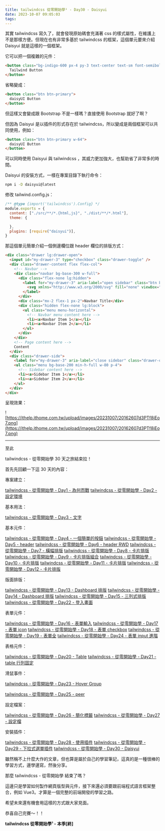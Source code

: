 ```yaml
---
title: tailwindcss 從零開始學¹ - Day30 - Daisyui
date: 2023-10-07 09:05:03
tags:
---
```

其實 tailwindcss 寫久了，就會發現原始碼會充滿著 css 的樣式屬性，在維護上不是那樣方便。但現在也有非常多基於 tailwindcss 的框架，這個單元要來介紹 Daisyui 就是這樣的一個框架。

它可以把一個複雜的元件：

```html
<button class="bg-indigo-600 px-4 py-3 text-center text-sm font-semibold inline-block text-white cursor-pointer uppercase transition duration-200 ease-in-out rounded-md hover:bg-indigo-700 focus-visible:outline-none focus-visible:ring-2 focus-visible:ring-indigo-600 focus-visible:ring-offset-2 active:scale-95">
  Tailwind Button
</button>
```

省略變成：

```html
<button class="btn btn-primary">
  daisyUI Button
</button>
```

但這樣又會變成跟 Bootstrap 不是一樣嗎？直接使用 Bootstrap 就好了啊？

但因為 Daisyui 是以插件的形式存在於 tailwindcss，所以變成是兩個框架可以共同使用，例如：

```html
<button class="btn btn-primary w-64">
  daisyUI Button
</button>
```

可以同時使用 Daisyui 與 tailwindcss ，其威力更加強大，也幫助省了非常多的時間。

Daisyui 的安裝方式，一樣在專案目錄下執行命令：

```bash
npm i -D daisyui@latest
```

修改 tailwind.config.js：

```js
/** @type {import('tailwindcss').Config} */
module.exports = {
  content: ["./src/**/*.{html,js}", "./dist/**/*.html"],
  theme: {

  },
  plugins: [require("daisyui")],
}
```

那這個單元簡單介紹一個側邊欄位跟 header 欄位的排版方式：

```html
<div class="drawer lg:drawer-open">
  <input id="my-drawer-3" type="checkbox" class="drawer-toggle" />
  <div class="drawer-content flex flex-col">
    <!-- Navbar -->
    <div class="navbar bg-base-300 w-full">
      <div class="flex-none lg:hidden">
        <label for="my-drawer-3" aria-label="open sidebar" class="btn btn-square btn-ghost">
          <svg xmlns="http://www.w3.org/2000/svg" fill="none" viewBox="0 0 24 24" class="inline-block h-6 w-6 stroke-current"><path stroke-linecap="round" stroke-linejoin="round" stroke-width="2" d="M4 6h16M4 12h16M4 18h16"></path></svg>
        </label>
      </div>
      <div class="mx-2 flex-1 px-2">Navbar Title</div>
      <div class="hidden flex-none lg:block">
        <ul class="menu menu-horizontal">
          <!-- Navbar menu content here -->
          <li><a>Navbar Item 1</a></li>
          <li><a>Navbar Item 2</a></li>
        </ul>
      </div>
    </div>
    <!-- Page content here -->
    Content
  </div>
  <div class="drawer-side">
    <label for="my-drawer-3" aria-label="close sidebar" class="drawer-overlay"></label>
    <ul class="menu bg-base-200 min-h-full w-80 p-4">
      <!-- Sidebar content here -->
      <li><a>Sidebar Item 1</a></li>
      <li><a>Sidebar Item 2</a></li>
    </ul>
  </div>
</div>
```

呈現效果：

![https://ithelp.ithome.com.tw/upload/images/20231007/20162607d3PTf8jEo7.png](https://ithelp.ithome.com.tw/upload/images/20231007/20162607d3PTf8jEo7.png)

-----

至此

tailwindcss - 從零開始學 30 天之旅結束拉！

首先先回顧一下這 30 天的內容：

專案建立：

[tailwindcss - 從零開始學 - Day1 - 為何而戰](https://ithelp.ithome.com.tw/articles/10315916)
[tailwindcss - 從零開始學 - Day2 - 設定環境](https://ithelp.ithome.com.tw/articles/10316208)

基本用法：

[tailwindcss - 從零開始學 - Day3 - 文字](https://ithelp.ithome.com.tw/articles/10316491)

基本元件：

[tailwindcss - 從零開始學 - Day4 - 一個簡單的按鈕](https://ithelp.ithome.com.tw/articles/10316799)
[tailwindcss - 從零開始學 - Day5 - header](https://ithelp.ithome.com.tw/articles/10317334)
[tailwindcss - 從零開始學 - Day6 - header RWD](https://ithelp.ithome.com.tw/articles/10317687)
[tailwindcss - 從零開始學 - Day7 - 橫幅排版](https://ithelp.ithome.com.tw/articles/10318159)
[tailwindcss - 從零開始學 - Day8 - 卡片排版](https://ithelp.ithome.com.tw/articles/10318164)
[tailwindcss - 從零開始學 - Day9 - 卡片排版組合](https://ithelp.ithome.com.tw/articles/10318166)
[tailwindcss - 從零開始學 - Day10 - 卡片排版](https://ithelp.ithome.com.tw/articles/10318167)
[tailwindcss - 從零開始學 - Day11 - 卡片排版](https://ithelp.ithome.com.tw/articles/10318168)
[tailwindcss - 從零開始學 - Day12 - 卡片排版](https://ithelp.ithome.com.tw/articles/10319476)

版面排版：

[tailwindcss - 從零開始學 - Day13 - Dashboard 排版](https://ithelp.ithome.com.tw/articles/10319494)
[tailwindcss - 從零開始學 - Day14 - Dashboard 排版](https://ithelp.ithome.com.tw/articles/10320778)
[tailwindcss - 從零開始學 - Day15 - 三列式排版](https://ithelp.ithome.com.tw/articles/10324850)
[tailwindcss - 從零開始學 - Day22 - 登入畫面](https://ithelp.ithome.com.tw/articles/10330592)

表單元件：

[tailwindcss - 從零開始學 - Day16 - 表單輸入](https://ithelp.ithome.com.tw/articles/10325577)
[tailwindcss - 從零開始學 - Day17 - 表單 icon](https://ithelp.ithome.com.tw/articles/10326481)
[tailwindcss - 從零開始學 - Day18 - 表單 checkbox](https://ithelp.ithome.com.tw/articles/10327167)
[tailwindcss - 從零開始學 - Day19 - 表單全](https://ithelp.ithome.com.tw/articles/10328524)
[tailwindcss - 從零開始學 - Day24 - 表單 input 進階](https://ithelp.ithome.com.tw/articles/10332109)

表格元件：

[tailwindcss - 從零開始學 - Day20 - Table](https://ithelp.ithome.com.tw/articles/10328632)
[tailwindcss - 從零開始學 - Day21 - table 行列固定](https://ithelp.ithome.com.tw/articles/10329390)

滑鼠事件：

[tailwindcss - 從零開始學 - Day23 - Hover Group](https://ithelp.ithome.com.tw/articles/10331335)

[tailwindcss - 從零開始學 - Day25 - peer](https://ithelp.ithome.com.tw/articles/10332667)

設定檔案：

[tailwindcss - 從零開始學 - Day26 - 簡化標籤](https://ithelp.ithome.com.tw/articles/10333405)
[tailwindcss - 從零開始學 - Day27 - 設定檔](https://ithelp.ithome.com.tw/articles/10334039)

安裝插件：

[tailwindcss - 從零開始學 - Day28 - 使用插件](https://ithelp.ithome.com.tw/articles/10334640)
[tailwindcss - 從零開始學 - Day29 - 下拉式選單插件](https://ithelp.ithome.com.tw/articles/10334647)
[tailwindcss - 從零開始學 - Day30 - Daisyui](https://ithelp.ithome.com.tw/articles/10335806)

雖然稱不上什麼大作的文章，但也算是屬於自己的學習筆記，這真的是一種很棒的學習方式，邊學邊寫，然後分享。

那麼 tailwindcss - 從零開始學 結束了嗎？

這邊只是學習如何製作網頁版型與元件，接下來還必須要跟前端程式語言框架整合，例如 Vue3。才算是一個完整的前端開發的學習之路。

希望未來還有機會用這樣的方式跟大家見面。

恭喜自己完賽～！！

**tailwindcss 從零開始學¹ - 本季[終]**